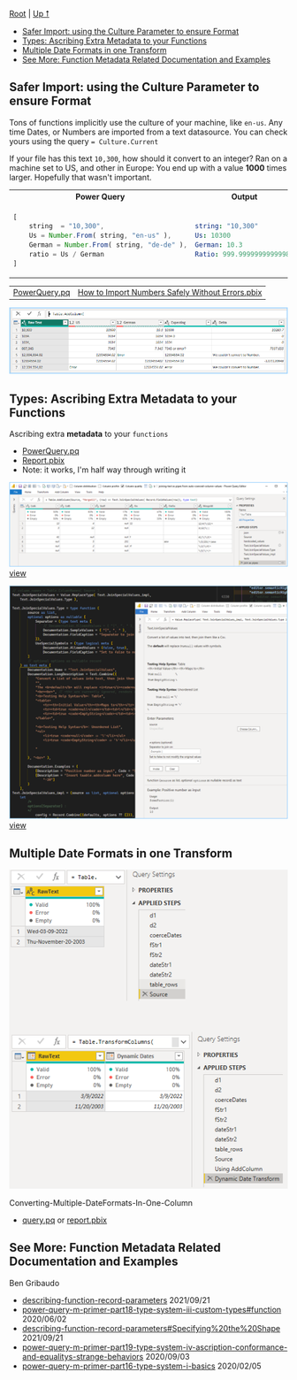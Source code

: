 [Root](https://github.com/ninmonkey/ninMonkQuery-examples) | [Up ⭡](./..)

- [Safer Import: using the Culture Parameter to ensure Format](#safer-import-using-the-culture-parameter-to-ensure-format)
- [Types: Ascribing Extra Metadata to your Functions](#types-ascribing-extra-metadata-to-your-functions)
- [Multiple Date Formats in one Transform](#multiple-date-formats-in-one-transform)
- [See More: Function Metadata Related Documentation and Examples](#see-more-function-metadata-related-documentation-and-examples)

## Safer Import: using the Culture Parameter to ensure Format

Tons of functions implicitly use the culture of your machine, like  `en-us`. Any time Dates, or Numbers are imported from a text datasource. You can check yours using the query `= Culture.Current`

If your file has this text `10,300`, how should it convert to an integer? Ran on a machine set to US, and other in Europe: You end up with a value **1000** times larger. Hopefully that wasn't important. 

<table>
    <tr>
        <th>Power Query</th>
        <th>Output</th>
    </tr>
<tr>
<td>

```ts
[
    string  = "10,300",
    Us = Number.From( string, "en-us" ), 
    German = Number.From( string, "de-de" ),
    ratio = Us / German
]
```

</td><td>

```yaml
string: "10,300"
Us: 10300
German: 10.3
Ratio: 999.99999999999989
```

</td>
</tr>
</table>
<table><tr><td>
<a href ="./pq/Importing%20Numbers%20Using%20Culture%20Parameters.pq">PowerQuery.pq</a>
</td><td>
<a href ="./How%20to%20Import%20Numbers%20Safely%20Without%20Errors%20-%20using%20Culture.pbix">How to Import Numbers Safely Without Errors.pbix</a>
</td></tr></table>

![thumb-table](./img/Importing%20Numbers%20Using%20Culture%20Parameters.png)

## Types: Ascribing Extra Metadata to your Functions

Ascribing extra **metadata** to your `functions`

- [PowerQuery.pq](./pq/joining-text%20as%20pipes%20from%20auto-coerced-column-values.pq)
- [Report.pbix](./joining-text%20as%20pipes%20from%20auto-coerced-column-values.pbix)
- Note: it works, I'm half way through writing it

![thumb-table](./img/joining-text%20as%20pipes%20from%20auto-coerced-column-values-01.png)
[view](./img/joining-text%20as%20pipes%20from%20auto-coerced-column-values-01.png)

![thumb-source-code](./img/testing-documentation-on-ascribed-type.png)
[view](./img/testing-documentation-on-ascribed-type.png)

## Multiple Date Formats in one Transform

![thumb-table2](./img/Converting-Multiple-DateFormats-In-One-Column.png)

Converting-Multiple-DateFormats-In-One-Column
- [query.pq](./pq/Converting-Multiple-DateFormats-In-One-Column.pq) or [report.pbix](./Converting-Multiple-DateFormats-In-One-Column.pbix)

## See More: Function Metadata Related Documentation and Examples

Ben Gribaudo
- [describing-function-record-parameters](https://bengribaudo.com/blog/2021/09/21/6179/describing-function-record-parameters) 2021/09/21 
- [power-query-m-primer-part18-type-system-iii-custom-types#function](https://bengribaudo.com/blog/2020/06/02/5259/power-query-m-primer-part18-type-system-iii-custom-types#function) 2020/06/02 
- [describing-function-record-parameters#Specifying%20the%20Shape](https://bengribaudo.com/blog/2021/09/21/6179/describing-function-record-parameters#Specifying%20the%20Shape) 2021/09/21 
- [power-query-m-primer-part19-type-system-iv-ascription-conformance-and-equalitys-strange-behaviors](https://bengribaudo.com/blog/2020/09/03/5408/power-query-m-primer-part19-type-system-iv-ascription-conformance-and-equalitys-strange-behaviors) 2020/09/03 
- [power-query-m-primer-part16-type-system-i-basics](https://bengribaudo.com/blog/2020/02/05/4948/power-query-m-primer-part16-type-system-i-basics) 2020/02/05 





